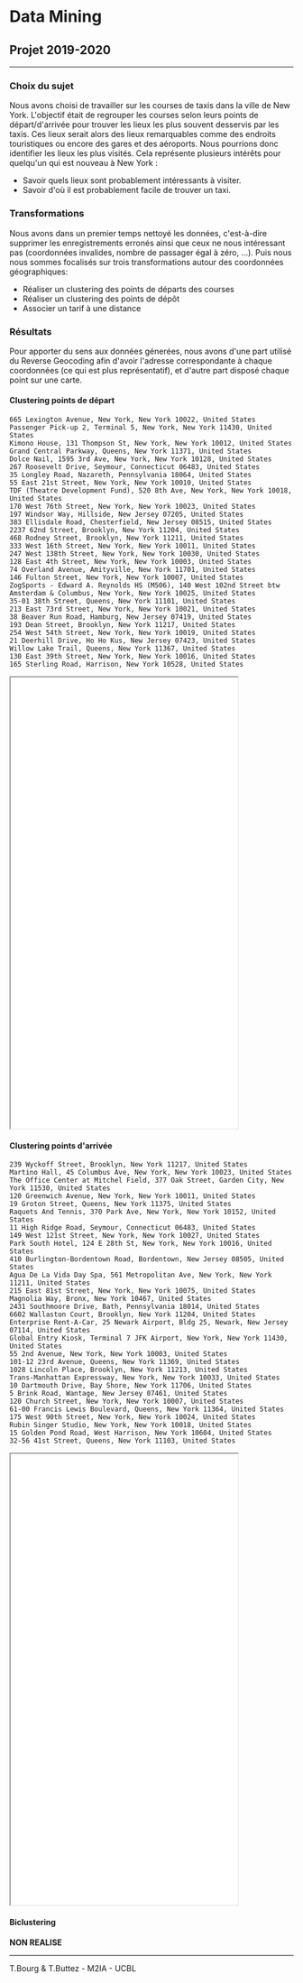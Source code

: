 # Data Mining
## Projet 2019-2020

-----------------------------------------
### Choix du sujet

Nous avons choisi de travailler sur les courses de taxis dans la ville de New York.
L'objectif était de regrouper les courses selon leurs points de départ/d'arrivée pour trouver les lieux les plus souvent desservis par les taxis.
Ces lieux serait alors des lieux remarquables comme des endroits touristiques ou encore des gares et des aéroports. 
Nous pourrions donc identifier les lieux les plus visités.
Cela représente plusieurs intérêts pour quelqu'un qui est nouveau à New York : 
- Savoir quels lieux sont probablement intéressants à visiter.
- Savoir d'où il est probablement facile de trouver un taxi.

### Transformations
Nous avons dans un premier temps nettoyé les données, c'est-à-dire supprimer les enregistrements erronés ainsi que ceux ne nous intéressant pas (coordonnées invalides, nombre de passager égal à zéro, ...).
Puis nous nous sommes focalisés sur trois transformations autour des coordonnées géographiques:
- Réaliser un clustering des points de départs des courses
- Réaliser un clustering des points de dépôt
- Associer un tarif à une distance

### Résultats

Pour apporter du sens aux données génerées, nous avons d'une part utilisé du Reverse Geocoding afin d'avoir l'adresse correspondante à chaque coordonnées (ce qui est plus représentatif), et d'autre part disposé chaque point sur une carte.

#### Clustering points de départ

```
665 Lexington Avenue, New York, New York 10022, United States
Passenger Pick-up 2, Terminal 5, New York, New York 11430, United States
Kimono House, 131 Thompson St, New York, New York 10012, United States
Grand Central Parkway, Queens, New York 11371, United States
Dolce Nail, 1595 3rd Ave, New York, New York 10128, United States
267 Roosevelt Drive, Seymour, Connecticut 06483, United States
35 Longley Road, Nazareth, Pennsylvania 18064, United States
55 East 21st Street, New York, New York 10010, United States
TDF (Theatre Development Fund), 520 8th Ave, New York, New York 10018, United States
170 West 76th Street, New York, New York 10023, United States
197 Windsor Way, Hillside, New Jersey 07205, United States
383 Ellisdale Road, Chesterfield, New Jersey 08515, United States
2237 62nd Street, Brooklyn, New York 11204, United States
468 Rodney Street, Brooklyn, New York 11211, United States
333 West 16th Street, New York, New York 10011, United States
247 West 138th Street, New York, New York 10030, United States
128 East 4th Street, New York, New York 10003, United States
74 Overland Avenue, Amityville, New York 11701, United States
146 Fulton Street, New York, New York 10007, United States
ZogSports - Edward A. Reynolds HS (M506), 140 West 102nd Street btw Amsterdam & Columbus, New York, New York 10025, United States
35-01 38th Street, Queens, New York 11101, United States
213 East 73rd Street, New York, New York 10021, United States
38 Beaver Run Road, Hamburg, New Jersey 07419, United States
193 Dean Street, Brooklyn, New York 11217, United States
254 West 54th Street, New York, New York 10019, United States
21 Deerhill Drive, Ho Ho Kus, New Jersey 07423, United States
Willow Lake Trail, Queens, New York 11367, United States
130 East 39th Street, New York, New York 10016, United States
165 Sterling Road, Harrison, New York 10528, United States
````


<iframe src='results/pickup_map.html' width='80%' height='800'>
</iframe>


#### Clustering points d'arrivée

```
239 Wyckoff Street, Brooklyn, New York 11217, United States
Martino Hall, 45 Columbus Ave, New York, New York 10023, United States
The Office Center at Mitchel Field, 377 Oak Street, Garden City, New York 11530, United States
120 Greenwich Avenue, New York, New York 10011, United States
19 Groton Street, Queens, New York 11375, United States
Raquets And Tennis, 370 Park Ave, New York, New York 10152, United States
11 High Ridge Road, Seymour, Connecticut 06483, United States
149 West 121st Street, New York, New York 10027, United States
Park South Hotel, 124 E 28th St, New York, New York 10016, United States
410 Burlington-Bordentown Road, Bordentown, New Jersey 08505, United States
Agua De La Vida Day Spa, 561 Metropolitan Ave, New York, New York 11211, United States
215 East 81st Street, New York, New York 10075, United States
Magnolia Way, Bronx, New York 10467, United States
2431 Southmoore Drive, Bath, Pennsylvania 18014, United States
6602 Wallaston Court, Brooklyn, New York 11204, United States
Enterprise Rent-A-Car, 25 Newark Airport, Bldg 25, Newark, New Jersey 07114, United States
Global Entry Kiosk, Terminal 7 JFK Airport, New York, New York 11430, United States
55 2nd Avenue, New York, New York 10003, United States
101-12 23rd Avenue, Queens, New York 11369, United States
1028 Lincoln Place, Brooklyn, New York 11213, United States
Trans-Manhattan Expressway, New York, New York 10033, United States
10 Dartmouth Drive, Bay Shore, New York 11706, United States
5 Brink Road, Wantage, New Jersey 07461, United States
120 Church Street, New York, New York 10007, United States
61-00 Francis Lewis Boulevard, Queens, New York 11364, United States
175 West 90th Street, New York, New York 10024, United States
Rubin Singer Studio, New York, New York 10018, United States
15 Golden Pond Road, West Harrison, New York 10604, United States
32-56 41st Street, Queens, New York 11103, United States
```


<iframe src='results/dropoff_map.html' width='80%' height='800'>
</iframe>


#### Biclustering

**NON REALISE**


--------------------------------------
T.Bourg & T.Buttez - M2IA - UCBL